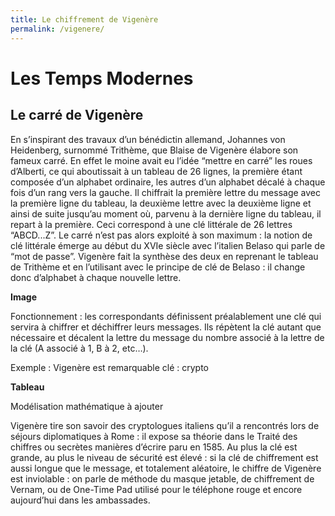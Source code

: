 ```yaml
---
title: Le chiffrement de Vigenère
permalink: /vigenere/
---
```

# Les Temps Modernes

## Le carré de Vigenère

En s’inspirant des travaux d’un bénédictin allemand, Johannes von Heidenberg, surnommé Trithème, que Blaise de Vigenère élabore son fameux carré. En effet le moine avait eu l’idée “mettre en carré” les roues d’Alberti, ce qui aboutissait à un tableau de 26 lignes, la première étant composée d’un alphabet ordinaire, les autres d’un alphabet décalé à chaque fois d’un rang vers la gauche. Il chiffrait la première lettre du message avec la première ligne du tableau, la deuxième lettre avec la deuxième ligne et ainsi de suite jusqu’au moment où, parvenu à la dernière ligne du tableau, il repart à la première. Ceci correspond à une clé littérale de 26 lettres “ABCD...Z”. Le carré n’est pas alors exploité à son maximum : la notion de clé littérale émerge au début du XVIe siècle avec l’italien Belaso qui parle de “mot de passe”. Vigenère fait la synthèse des deux en reprenant le tableau de Trithème et en l’utilisant avec le principe de clé de Belaso : il change donc d’alphabet à chaque nouvelle lettre. 

**Image**

Fonctionnement : les correspondants définissent préalablement une clé qui servira à chiffrer et déchiffrer leurs messages. Ils répètent la clé autant que nécessaire et décalent la lettre du message du nombre associé à la lettre de la clé (A associé à 1, B à 2, etc…).

Exemple : Vigenère est remarquable 
clé : crypto

**Tableau**

Modélisation mathématique à ajouter 

Vigenère tire son savoir des cryptologues italiens qu’il a rencontrés lors de séjours diplomatiques à Rome : il expose sa théorie dans le Traité des chiffres ou secrètes manières d’écrire paru en 1585. Au plus la clé est grande, au plus le niveau de sécurité est élevé : si la clé de chiffrement est aussi longue que le message, et totalement aléatoire, le chiffre de Vigenère est inviolable : on parle de méthode du masque jetable, de chiffrement de Vernam, ou de One-Time Pad utilisé pour le téléphone rouge et encore aujourd’hui dans les ambassades. 
